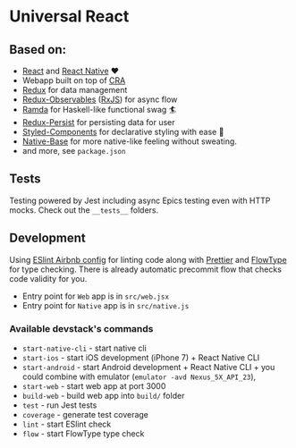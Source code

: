 # Universal React
## Based on:
- [React](https://facebook.github.io/react/) and [React Native](https://facebook.github.io/react-native/) ❤️
- Webapp built on top of [CRA](https://github.com/facebookincubator/create-react-app)
- [Redux](http://redux.js.org/) for data management
- [Redux-Observables](https://github.com/redux-observable/redux-observable) ([RxJS](https://github.com/Reactive-Extensions/RxJS)) for async flow
- [Ramda](http://ramdajs.com/docs/) for Haskell-like functional swag 🏄
- [Redux-Persist](https://github.com/rt2zz/redux-persist) for persisting data for user
- [Styled-Components](https://styled-components.com) for declarative styling with ease 💅
- [Native-Base](https://nativebase.io/) for more native-like feeling without sweating.
- and more, see `package.json`

## Tests
Testing powered by Jest including async Epics testing even with HTTP mocks. Check out the `__tests__` folders.

## Development
Using [ESlint Airbnb config](https://www.npmjs.com/package/eslint-config-airbn) for linting code along with [Prettier](https://github.com/prettier/prettier) and [FlowType](https://typeflow.org) for type checking. There is already automatic precommit flow that checks code validity for you.

- Entry point for `Web` app is in `src/web.jsx`
- Entry point for `Native` app is in `src/native.js`

### Available devstack's commands
- `start-native-cli` - start native cli
- `start-ios` - start iOS development (iPhone 7) + React Native CLI
- `start-android` - start Android development + React Native CLI + you could combine with emulator (`emulator -avd Nexus_5X_API_23`),
- `start-web` - start web app at port 3000
- `build-web` - build web app into `build/` folder
- `test` - run Jest tests
- `coverage` - generate test coverage
- `lint` - start ESlint check
- `flow` - start FlowType type check

